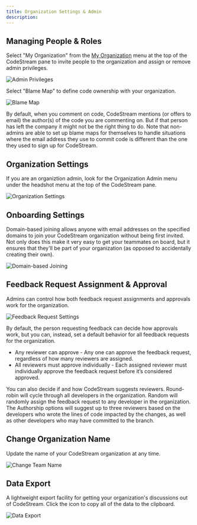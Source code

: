 ```yaml
---
title: Organization Settings & Admin
description: 
---
```


## Managing People & Roles

Select "My Organization" from the [My Organization](myorganization) menu at the
top of the CodeStream pane to invite people to the organization and assign or
remove admin privileges.

![Admin Privileges](../assets/images/AdminRights2.png)

Select "Blame Map" to define code ownership with your organization.

![Blame Map](../assets/images/MyOrgBlameMap.png)

By default, when you comment on code, CodeStream mentions (or offers to email)
the author(s) of the code you are commenting on. But if that person has left the
company it might not be the right thing to do. Note that non-admins are able to
set up blame maps for themselves to handle situations where the email address
they use to commit code is different than the one they used to sign up for
CodeStream.

## Organization Settings

If you are an organiztion admin, look for the Organization Admin menu under the
headshot menu at the top of the CodeStream pane.

![Organization Settings](../assets/images/OrganizationSettings.png)

## Onboarding Settings

Domain-based joining allows anyone with email addresses on the specified domains
to join your CodeStream organization without being first invited. Not only does
this make it very easy to get your teammates on board, but it ensures that
they'll be part of your organization (as opposed to accidentally creating their
own).

![Domain-based Joining](../assets/images/OnboardingDomainJoining.png)

## Feedback Request Assignment & Approval

Admins can control how both feedback request assignments and approvals work
for the organization. 

![Feedback Request Settings](../assets/images/FRTeamSettings.png)

By default, the person requesting feedback can decide how approvals work, but
you can, instead, set a default behavior for all feedback requests for the
organization.

* Any reviewer can approve - Any one can approve the feedback request,
  regardless of how many reviewers are assigned.
* All reviewers must approve individually - Each assigned reviewer must
  individually approve the feedback request before it’s considered approved.

You can also decide if and how CodeStream suggests reviewers. Round-robin will
cycle through all developers in the organization. Random will randomly assign
the feedback request to any developer in the organization. The Authorship
options will suggest up to three reviewers based on the developers who wrote the
lines of code impacted by the changes, as well as other developers who may have
committed to the branch.

## Change Organization Name

Update the name of your CodeStream organization at any time.

![Change Team Name](../assets/images/ChangeOrgName.png)

## Data Export 

A lightweight export facility for getting your organization's discussions out of
CodeStream. Click the icon to copy all of the data to the clipboard.

![Data Export](../assets/images/DataExport.png)

